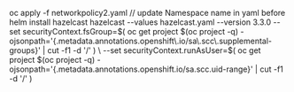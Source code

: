 oc apply -f networkpolicy2.yaml // update Namespace name in yaml before
helm install hazelcast hazelcast --values hazelcast.yaml --version 3.3.0 --set securityContext.fsGroup=$( oc get project $(oc project  -q) -ojsonpath='{.metadata.annotations.openshift\.io/sa\.scc\.supplemental-groups}' | cut -f1 -d '/' ) \
--set securityContext.runAsUser=$( oc get project $(oc project  -q) -ojsonpath='{.metadata.annotations.openshift\.io/sa\.scc\.uid-range}' | cut -f1 -d '/' ) 